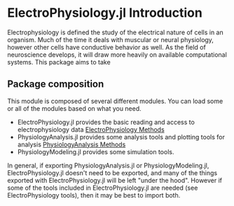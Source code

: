 # ElectroPhysiology.jl Introduction

Electrophysiology is defined the study of the electrical nature of cells in an organism. Much of the time it deals with muscular or neural physiology, however other cells have conductive behavior as well. As the field of neuroscience develops, it will draw more heavily on available computational systems. This package aims to take 

## Package composition

This module is composed of several different modules. You can load some or all of the modules based on what you need. 


- ElectroPhysiology.jl provides the basic reading and access to electrophysiology data
[ElectroPhysiology Methods](@ref)
- PhysiologyAnalysis.jl provides some analysis tools and plotting tools for analysis
[PhysiologyAnalysis Methods](@ref)
- PhysiologyModeling.jl provides some simulation tools. 

In general, if exporting PhysiologyAnalysis.jl or PhysiologyModeling.jl, ElectroPhysiology.jl doesn't need to be exported, and many of the things exported with ElectroPhysiology.jl will be left "under the hood". However if some of the tools included in ElectroPhysiology.jl are needed (see ElectroPhysiology tools), then it may be best to import both. 


```@contents
```